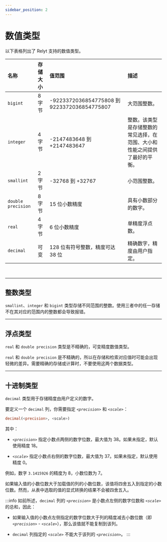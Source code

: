 ```yaml
---
sidebar_position: 2
---
```



# 数值类型

以下表格列出了 Relyt 支持的数值类型。

| 名称 | 存储大小 | 值范围 | 描述 |
| :- | :- | :- | :- |
| `bigint` | 8 字节 | -9223372036854775808 到 9223372036854775807 | 大范围整数。 |
| `integer` | 4 字节 | -2147483648 到 +2147483647 | 整数。该类型是存储整数的常见选择，在范围、大小和性能之间提供了最好的平衡。 |
| `smallint` | 2 字节 | -32768 到 +32767 | 小范围整数。 |
| `double precision` | 8 字节 | 15 位小数精度 | 具有小数部分的数字。 |
| `real` | 4 字节 | 6 位小数精度 | 单精度浮点数。 |
| `decimal` | 可变 | 128 位有符号整数，精度可达 38 位 | 精确数字，精度由用户指定。 |

<br/>

---

## 整数类型

`smallint`、`integer` 和 `bigint` 类型存储不同范围的整数。使用三者中的任一存储不在其对应的范围内的整数都会导致报错。

---
## 浮点类型

`real` 和 `double precision` 类型是不精确的，可变精度数值类型。

`real` 和 `double precision` 是不精确的，所以在存储和检索对应值时可能会出现轻微的差异。需要精确的存储或计算时，不要使用这两个数据类型。


---
## 十进制类型

`decimal` 类型用于存储精度由用户定义的数字。

要定义一个 `decimal` 列，你需要指定 *`<precision>`* 和 *`<scale>`*：

```sql
decimal(<precision>, <scale>)
```

其中：

- *`<precision>`* 指定小数点两侧的数字位数，最大值为 38。如果未指定，默认使用精度 18。

- *`<scale>`* 指定小数点右侧的数字位数，最大值为 37。如果未指定，默认使用精度 0。

例如，数字 `3.1415926` 的精度为 8，小数位数为 7。

如果输入值的小数位数大于加载值的列的小数位数，该值将四舍五入到指定的小数位数。然而，从表中选取的值的显式转换的结果不会被四舍五入。

:::info
如前所述，`decimal` 列的 *`<precision>`* 是小数点左侧的数字位数和 *`<scale>`* 的总和，因此：

- 如果输入值的小数点左侧指定的数字位数大于列的精度减去小数位数（即 *`<precision>`* - *`<scale>`*），那么该值就不能复制到该列。

- `decimal` 列指定的 *`<scale>`* 不能大于该列的 *`<precision>`*。
:::